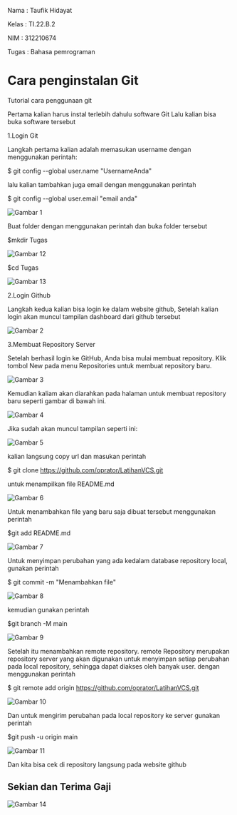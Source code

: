 Nama    : Taufik Hidayat

Kelas   : TI.22.B.2

NIM     : 312210674

Tugas   : Bahasa pemrograman



# Cara penginstalan Git
Tutorial cara penggunaan git

Pertama kalian harus instal terlebih dahulu software Git Lalu kalian bisa buka software tersebut

1.Login Git

Langkah pertama kalian adalah memasukan username dengan menggunakan perintah:

$ git config --global user.name "UsernameAnda"

lalu kalian tambahkan juga email dengan menggunakan perintah

$ git config --global user.email "email anda"

![Gambar 1](screenshot/1.png)

Buat folder dengan menggunakan perintah dan buka folder tersebut

$mkdir Tugas

![Gambar 12](screenshot/12.png)

$cd Tugas

![Gambar 13](screenshot/13.png)


2.Login Github

Langkah kedua kalian bisa login ke dalam website github, Setelah kalian login akan muncul tampilan dashboard dari github tersebut

![Gambar 2](screenshot/2.png)

3.Membuat Repository Server

Setelah berhasil login ke GitHub, Anda bisa mulai membuat repository. Klik tombol New pada menu Repositories untuk membuat repository baru.

![Gambar 3](screenshot/3.png)

Kemudian kaliam akan diarahkan pada halaman untuk membuat repository baru seperti gambar di bawah ini.

![Gambar 4](screenshot/4.png)

Jika sudah akan muncul tampilan seperti ini:

![Gambar 5](screenshot/5.png)

kalian langsung copy url dan masukan perintah

$ git clone https://github.com/oprator/LatihanVCS.git

untuk menampilkan file README.md 

![Gambar 6](screenshot/6.png)

Untuk menambahkan file yang baru saja dibuat tersebut menggunakan perintah

$git add README.md

![Gambar 7](screenshot/7.png)

Untuk menyimpan perubahan yang ada kedalam database repository local, gunakan perintah

$ git commit -m "Menambahkan file"

![Gambar 8](screenshot/8.png)

kemudian gunakan perintah

$git branch -M main

![Gambar 9](screenshot/9.png)

Setelah itu menambahkan remote repository. remote Repository merupakan repository server yang akan digunakan untuk menyimpan setiap perubahan pada local repository, sehingga dapat diakses oleh banyak user. dengan menggunakan perintah

$ git remote add origin https://github.com/oprator/LatihanVCS.git

![Gambar 10](screenshot/10.png)

Dan untuk mengirim perubahan pada local repository ke server gunakan perintah

$git push -u origin main

![Gambar 11](screenshot/11.png)

Dan kita bisa cek di repository langsung pada website github


## Sekian dan Terima Gaji
![Gambar 14](screenshot/14.png)
